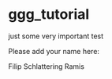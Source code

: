 # ggg_tutorial
just some very important test

Please add your name here:

Filip Schlattering
Ramis

